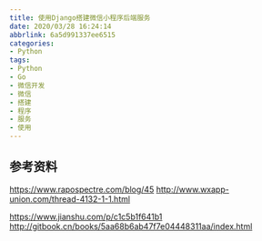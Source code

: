 ```yaml
---
title: 使用Django搭建微信小程序后端服务
date: 2020/03/28 16:24:14
abbrlink: 6a5d991337ee6515
categories:
- Python
tags:
- Python
- Go
- 微信开发
- 微信
- 搭建
- 程序
- 服务
- 使用
---
```

## 参考资料
https://www.rapospectre.com/blog/45
http://www.wxapp-union.com/thread-4132-1-1.html

https://www.jianshu.com/p/c1c5b1f641b1
http://gitbook.cn/books/5aa68b6ab47f7e04448311aa/index.html
